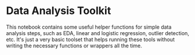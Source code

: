 # Data Analysis Toolkit

This notebook contains some useful helper functions for simple data analysis steps, such as EDA, linear and logistic regression, outlier detection, etc.
It's just a very basic toolset that helps running these tools without writing the necessary functions or wrappers all the time.
